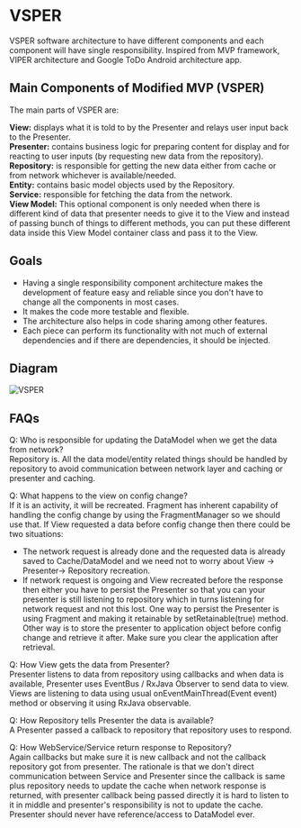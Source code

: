 # VSPER
VSPER software architecture to have different components and each component will have single responsibility. Inspired from MVP framework, VIPER architecture and Google ToDo Android architecture app.


## Main Components of Modified MVP (VSPER)

The main parts of VSPER are:

<b>View:</b> displays what it is told to by the Presenter and relays user input back to the Presenter.</br>
<b>Presenter:</b> contains business logic for preparing content for display and for reacting to user inputs (by requesting new data from the repository).</br>
<b>Repository:</b> is responsible for getting the new data either from cache or from network whichever is available/needed.</br>
<b>Entity:</b> contains basic model objects used by the Repository.</br>
<b>Service:</b> responsible for fetching the data from the network.</br>
<b>View Model:</b> This optional component is only needed when there is different kind of data that presenter needs to give it to the View and instead of passing bunch of things to different methods, you can put these different data inside this View Model container class and pass it to the View.</br>

## Goals
- Having a single responsibility component architecture makes the development of feature easy and reliable since you don't have to change all the components in most cases.</br>
- It makes the code more testable and flexible.</br>
- The architecture also helps in code sharing among other features.</br>
- Each piece can perform its functionality with not much of external dependencies and if there are dependencies, it should be injected.</br>

## Diagram
![VSPER](/Users/vsharma10/Desktop/VSPER.png?raw=true)

## FAQs
Q: Who is responsible for updating the DataModel when we get the data from network?</br>
Repository is. All the data model/entity related things should be handled by repository to avoid communication between network layer and caching or presenter and caching.</br>

Q: What happens to the view on config change?</br>
If it is an activity, it will be recreated. Fragment has inherent capability of handling the config change by using the FragmentManager so we should use that. If View requested a data before config change then there could be two situations:</br>
- The network request is already done and the requested data is already saved to Cache/DataModel and we need not to worry about View -> Presenter-> Repository recreation.</br>
- If network request is ongoing and View recreated before the response then either you have to persist the Presenter so that you can your presenter is still listening to repository which in turns listening for network request and not this lost. One way to persist the Presenter is using Fragment and making it retainable by setRetainable(true) method. Other way is to store the presenter to application object before config change and retrieve it after. Make sure you clear the application after retrieval.</br>

Q: How View gets the data from Presenter?</br>
Presenter listens to data from repository using callbacks and when data is available, Presenter uses EventBus / RxJava Observer to send data to view. Views are listening to data using usual onEventMainThread(Event event) method or observing it using RxJava observable.</br>

Q: How Repository tells Presenter the data is available?</br>
A Presenter passed a callback to repository that repository uses to respond.</br>

Q: How WebService/Service return response to Repository?</br>
Again callbacks but make sure it is new callback and not the callback repository got from presenter. The rationale is that we don't direct communication between Service and Presenter since the callback is same plus repository needs to update the cache when network response is returned, with presenter callback being passed directly it is hard to listen to it in middle and presenter's responsibility is not to update the cache. Presenter should never have reference/access to DataModel ever.</br>
